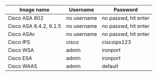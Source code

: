 | **Image name**         | **Username** | **Password**         |
| ---------------------- | ------------ | -------------------- |
| Cisco ASA 802          | no username  | no passwd, hit enter |
| Cisco ASA 8.4.2, 9.1.5 | no username  | no passwd, hit enter |
| Cisco ASAv             | no username  | no passwd, hit enter |
| Cisco IPS              | cisco        | ciscoips123          |
| Cisco WSA              | admin        | ironport             |
| Cisco ESA              | admin        | ironport             |
| Cisco WAAS             | admin        | default              |

